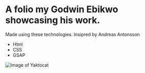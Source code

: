 # A folio my **Godwin Ebikwo** showcasing his work.

Made using these technologies. Insipred by Andreas Antonsson

- Html
- CSS
- GSAP

![Image of Yaktocat](https://res.cloudinary.com/dqv9mfbvt/image/upload/v1596974822/folio_cedwnj.png)
